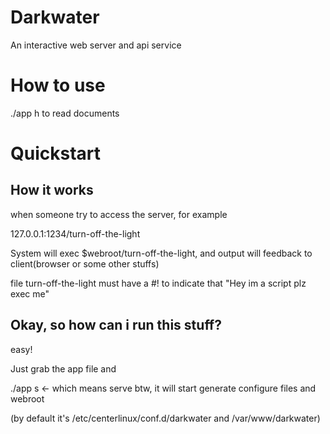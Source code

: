 Darkwater
=========
An interactive web server and api service

# How to use

./app h to read documents

# Quickstart

## How it works

when someone try to access the server, for example

127.0.0.1:1234/turn-off-the-light

System will exec $webroot/turn-off-the-light, and output will feedback to client(browser or some other stuffs)

file turn-off-the-light must have a #! to indicate that "Hey im a script plz exec me"

## Okay, so how can i run this stuff?

easy!

Just grab the app file and

./app s <- which means serve btw, it will start generate configure files and webroot

(by default it's /etc/centerlinux/conf.d/darkwater and /var/www/darkwater)